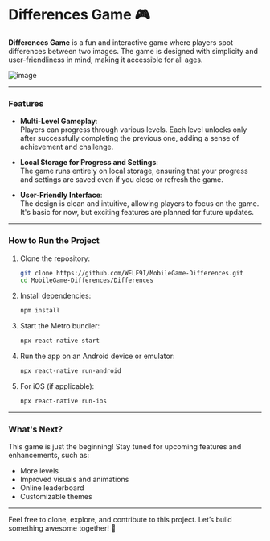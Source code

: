 # Differences Game 🎮  

**Differences Game** is a fun and interactive game where players spot differences between two images. The game is designed with simplicity and user-friendliness in mind, making it accessible for all ages.  

![image](https://github.com/user-attachments/assets/0024877b-c6eb-4c04-87e6-6827eee585b2)

---

### **Features**  

- **Multi-Level Gameplay**:  
  Players can progress through various levels. Each level unlocks only after successfully completing the previous one, adding a sense of achievement and challenge.  

- **Local Storage for Progress and Settings**:  
  The game runs entirely on local storage, ensuring that your progress and settings are saved even if you close or refresh the game.  

- **User-Friendly Interface**:  
  The design is clean and intuitive, allowing players to focus on the game. It's basic for now, but exciting features are planned for future updates.  

---

### **How to Run the Project**  

1. Clone the repository:  
   ```bash
   git clone https://github.com/WELF9I/MobileGame-Differences.git
   cd MobileGame-Differences/Differences
   ```  

2. Install dependencies:  
   ```bash
   npm install
   ```  

3. Start the Metro bundler:  
   ```bash
   npx react-native start
   ```  

4. Run the app on an Android device or emulator:  
   ```bash
   npx react-native run-android
   ```  

5. For iOS (if applicable):  
   ```bash
   npx react-native run-ios
   ```  

---

### **What's Next?**  
This game is just the beginning! Stay tuned for upcoming features and enhancements, such as:  
- More levels  
- Improved visuals and animations  
- Online leaderboard  
- Customizable themes  

---

Feel free to clone, explore, and contribute to this project. Let’s build something awesome together! 🚀  
